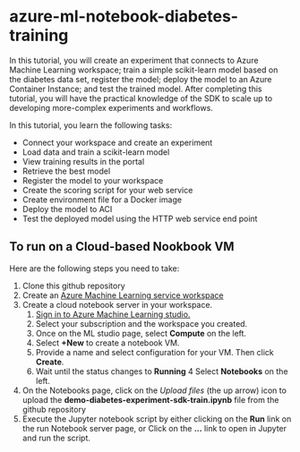 # azure-ml-notebook-diabetes-training
In this tutorial, you will create an experiment that connects to Azure Machine Learning workspace; train a simple scikit-learn model based on the diabetes data set, register the model; deploy the model to an Azure Container Instance; and test the trained model. After completing this tutorial, you will have the practical knowledge of the SDK to scale up to developing more-complex experiments and workflows. 

In this tutorial, you learn the following tasks:

* Connect your workspace and create an experiment 
* Load data and train a scikit-learn model
* View training results in the portal
* Retrieve the best model
* Register the model to your workspace
* Create the scoring script for your web service
* Create environment file for a Docker image
* Deploy the model to ACI
* Test the deployed model using the HTTP web service end point


## To run on a Cloud-based Nookbook VM

Here are the following steps you need to take:
1. Clone this github repository
2. Create an [Azure Machine Learning service workspace](https://aka.ms/aml-workspace/?WT.mc_id=azueMLstudio-webinar-ruyakubu)
3. Create a cloud notebook server in your workspace.
   1. [Sign in to Azure Machine Learning studio.](https://aka.ms/aml-studio/?WT.mc_id=azueMLworkspace-webinar-ruyakubu)
   2. Select your subscription and the workspace you created.
   3. Once on the ML studio page, select **Compute** on the left.
   4. Select **+New** to create a notebook VM.
   5. Provide a name and select configuration for your VM. Then click **Create**.
   6. Wait until the status changes to **Running**
4 Select **Notebooks** on the left.
5. On the Notebooks page, click on the *Upload files* (the up arrow) icon to upload the **demo-diabetes-experiment-sdk-train.ipynb** file from the github repository
6. Execute the Jupyter notebook script by either clicking on the **Run** link on the run Notebook server page, or Click on the **...** link to open in Jupyter and run the script.


